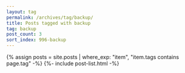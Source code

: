 ```yaml
---
layout: tag
permalink: /archives/tag/backup/
title: Posts tagged with backup
tag: backup
post_count: 3
sort_index: 996-backup
---
```

{% assign posts = site.posts | where_exp: "item", "item.tags contains page.tag" -%}
{%- include post-list.html -%}
